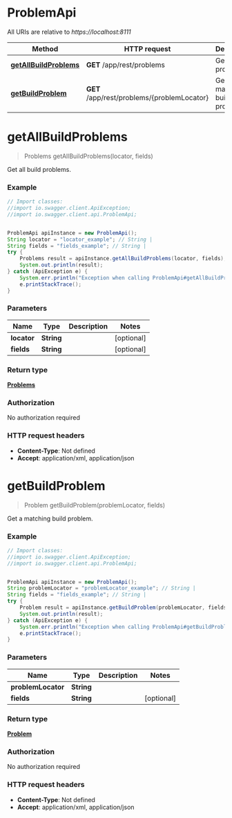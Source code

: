 # ProblemApi

All URIs are relative to *https://localhost:8111*

Method | HTTP request | Description
------------- | ------------- | -------------
[**getAllBuildProblems**](ProblemApi.md#getAllBuildProblems) | **GET** /app/rest/problems | Get all build problems.
[**getBuildProblem**](ProblemApi.md#getBuildProblem) | **GET** /app/rest/problems/{problemLocator} | Get a matching build problem.


<a name="getAllBuildProblems"></a>
# **getAllBuildProblems**
> Problems getAllBuildProblems(locator, fields)

Get all build problems.



### Example
```java
// Import classes:
//import io.swagger.client.ApiException;
//import io.swagger.client.api.ProblemApi;


ProblemApi apiInstance = new ProblemApi();
String locator = "locator_example"; // String | 
String fields = "fields_example"; // String | 
try {
    Problems result = apiInstance.getAllBuildProblems(locator, fields);
    System.out.println(result);
} catch (ApiException e) {
    System.err.println("Exception when calling ProblemApi#getAllBuildProblems");
    e.printStackTrace();
}
```

### Parameters

Name | Type | Description  | Notes
------------- | ------------- | ------------- | -------------
 **locator** | **String**|  | [optional]
 **fields** | **String**|  | [optional]

### Return type

[**Problems**](Problems.md)

### Authorization

No authorization required

### HTTP request headers

 - **Content-Type**: Not defined
 - **Accept**: application/xml, application/json

<a name="getBuildProblem"></a>
# **getBuildProblem**
> Problem getBuildProblem(problemLocator, fields)

Get a matching build problem.



### Example
```java
// Import classes:
//import io.swagger.client.ApiException;
//import io.swagger.client.api.ProblemApi;


ProblemApi apiInstance = new ProblemApi();
String problemLocator = "problemLocator_example"; // String | 
String fields = "fields_example"; // String | 
try {
    Problem result = apiInstance.getBuildProblem(problemLocator, fields);
    System.out.println(result);
} catch (ApiException e) {
    System.err.println("Exception when calling ProblemApi#getBuildProblem");
    e.printStackTrace();
}
```

### Parameters

Name | Type | Description  | Notes
------------- | ------------- | ------------- | -------------
 **problemLocator** | **String**|  |
 **fields** | **String**|  | [optional]

### Return type

[**Problem**](Problem.md)

### Authorization

No authorization required

### HTTP request headers

 - **Content-Type**: Not defined
 - **Accept**: application/xml, application/json

